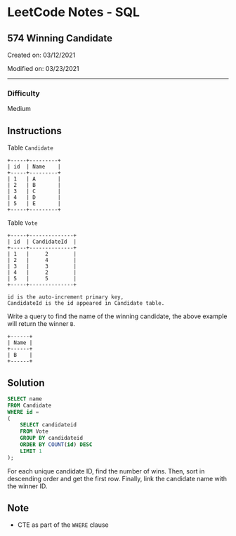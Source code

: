 # LeetCode Notes - SQL

## 574 Winning Candidate

Created on: 03/12/2021

Modified on: 03/23/2021

---

### Difficulty

Medium

## Instructions

Table `Candidate`

```
+-----+---------+
| id  | Name    |
+-----+---------+
| 1   | A       |
| 2   | B       |
| 3   | C       |
| 4   | D       |
| 5   | E       |
+-----+---------+  
```

Table `Vote`

```
+-----+--------------+
| id  | CandidateId  |
+-----+--------------+
| 1   |     2        |
| 2   |     4        |
| 3   |     3        |
| 4   |     2        |
| 5   |     5        |
+-----+--------------+

id is the auto-increment primary key,
CandidateId is the id appeared in Candidate table.
```

Write a query to find the name of the winning candidate, the above example will 
return the winner `B`.

```
+------+
| Name |
+------+
| B    |
+------+
```

## Solution

``` sql
SELECT name
FROM Candidate
WHERE id =
(
    SELECT candidateid
    FROM Vote
    GROUP BY candidateid
    ORDER BY COUNT(id) DESC
    LIMIT 1
);
```

For each unique candidate ID, find the number of wins. Then, sort in descending 
order and get the first row. Finally, link the candidate name with the winner 
ID.

## Note

- CTE as part of the `WHERE` clause